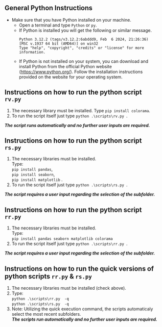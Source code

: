 ## General Python Instructions

- Make sure that you have Python installed on your machine.
    - Open a terminal and type `Python` or `py`.
    - If Python is installed you will get the following or similar message.
        ```
        Python 3.12.2 (tags/v3.12.2:6abddd9, Feb  6 2024, 21:26:36) [MSC v.1937 64 bit (AMD64)] on win32
        Type "help", "copyright", "credits" or "license" for more information.
        ```
    - If Python is not installed on your system, you can download and install Python from the official Python website (https://www.python.org/). Follow the installation instructions provided on the website for your operating system.
## Instructions on how to run the python script `rv.py`

1. The necessary library must be installed. Type `pip install colorama`.
2. To run the script itself just type `python .\scripts\rv.py `.

***The script runs automatically and no further user inputs are required.***

## Instructions on how to run the python script `rs.py`

1. The necessary libraries must be installed.\
    Type:\
          `pip install pandas`,\
          `pip install seaborn`,\
          `pip install matplotlib` .
2. To run the script itself just type `python .\scripts\rs.py `.

***The script requires a user input regarding the selection of the subfolder.***

## Instructions on how to run the python script `rr.py`

1. The necessary libraries must be installed.\
    Type:\
            `pip install pandas seaborn matplotlib colorama`
2. To run the script itself just type `python .\scripts\rr.py `.

***The script requires a user input regarding the selection of the subfolder.***


## Instructions on how to run the quick versions of python scripts `rr.py` & `rs.py`

1. The necessary libraries must be installed (check above).
2. Type: \
        `python .\scripts\rr.py  -q`\
        `python .\scripts\rs.py  -q`
3. Note: Utilizing the quick execution command, the scripts automaticaly select the most recent subfolders. \
***The scripts run automatically and no further user inputs are required.***